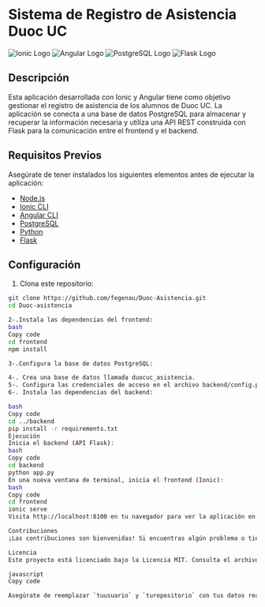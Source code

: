 # Sistema de Registro de Asistencia Duoc UC

![Ionic Logo](https://ionicframework.com/img/framework/logo-ionic-angular.svg)
![Angular Logo](https://angular.io/assets/images/logos/angular/angular.svg)
![PostgreSQL Logo](https://www.postgresql.org/media/img/about/press/elephant.png)
![Flask Logo](https://flask.palletsprojects.com/en/2.1.x/_images/flask-logo.png)

## Descripción

Esta aplicación desarrollada con Ionic y Angular tiene como objetivo gestionar el registro de asistencia de los alumnos de Duoc UC. La aplicación se conecta a una base de datos PostgreSQL para almacenar y recuperar la información necesaria y utiliza una API REST construida con Flask para la comunicación entre el frontend y el backend.

## Requisitos Previos

Asegúrate de tener instalados los siguientes elementos antes de ejecutar la aplicación:

- [Node.js](https://nodejs.org/)
- [Ionic CLI](https://ionicframework.com/docs/intro/cli)
- [Angular CLI](https://angular.io/cli)
- [PostgreSQL](https://www.postgresql.org/)
- [Python](https://www.python.org/)
- [Flask](https://flask.palletsprojects.com/en/2.1.x/installation/)

## Configuración

1. Clona este repositorio:

```bash
git clone https://github.com/fegenau/Duoc-Asistencia.git
cd Duoc-asistencia

2-.Instala las dependencias del frontend:
bash
Copy code
cd frontend
npm install

3-.Configura la base de datos PostgreSQL:

4-. Crea una base de datos llamada duocuc_asistencia.
5-. Configura las credenciales de acceso en el archivo backend/config.py.
6-. Instala las dependencias del backend:

bash
Copy code
cd ../backend
pip install -r requirements.txt
Ejecución
Inicia el backend (API Flask):
bash
Copy code
cd backend
python app.py
En una nueva ventana de terminal, inicia el frontend (Ionic):
bash
Copy code
cd frontend
ionic serve
Visita http://localhost:8100 en tu navegador para ver la aplicación en acción.

Contribuciones
¡Las contribuciones son bienvenidas! Si encuentras algún problema o tienes sugerencias, por favor crea un issue o envía un pull request.

Licencia
Este proyecto está licenciado bajo la Licencia MIT. Consulta el archivo LICENSE para más detalles.

javascript
Copy code

Asegúrate de reemplazar `tuusuario` y `turepositorio` con tus datos reales. Además, ajusta la información según la estructura y tecnologías reales de tu proyecto. ¡Espero que esto te sea útil!






